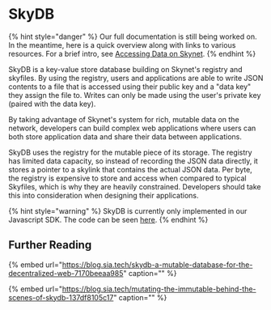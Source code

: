 # SkyDB

{% hint style="danger" %}
Our full documentation is still being worked on. In the meantime, here is a quick overview along with links to various resources. For a brief intro, see [Accessing Data on Skynet](../getting-started/accessing-data-on-skynet.md#skydb-and-the-registry).
{% endhint %}

SkyDB is a key-value store database building on Skynet's registry and skyfiles. By using the registry, users and applications are able to write JSON contents to a file that is accessed using their public key and a "data key" they assign the file to. Writes can only be made using the user's private key \(paired with the data key\).

By taking advantage of Skynet's system for rich, mutable data on the network, developers can build complex web applications where users can both store application data and share their data between applications.

SkyDB uses the registry for the mutable piece of its storage. The registry has limited data capacity, so instead of recording the JSON data directly, it stores a pointer to a skylink that contains the actual JSON data. Per byte, the registry is expensive to store and access when compared to typical Skyfiles, which is why they are heavily constrained. Developers should take this into consideration when designing their applications.

{% hint style="warning" %}
SkyDB is currently only implemented in our Javascript SDK. The code can be seen [here](https://github.com/NebulousLabs/skynet-js/blob/master/src/skydb.ts).
{% endhint %}

## Further Reading

{% embed url="https://blog.sia.tech/skydb-a-mutable-database-for-the-decentralized-web-7170beeaa985" caption="" %}

{% embed url="https://blog.sia.tech/mutating-the-immutable-behind-the-scenes-of-skydb-137df8105c17" caption="" %}

